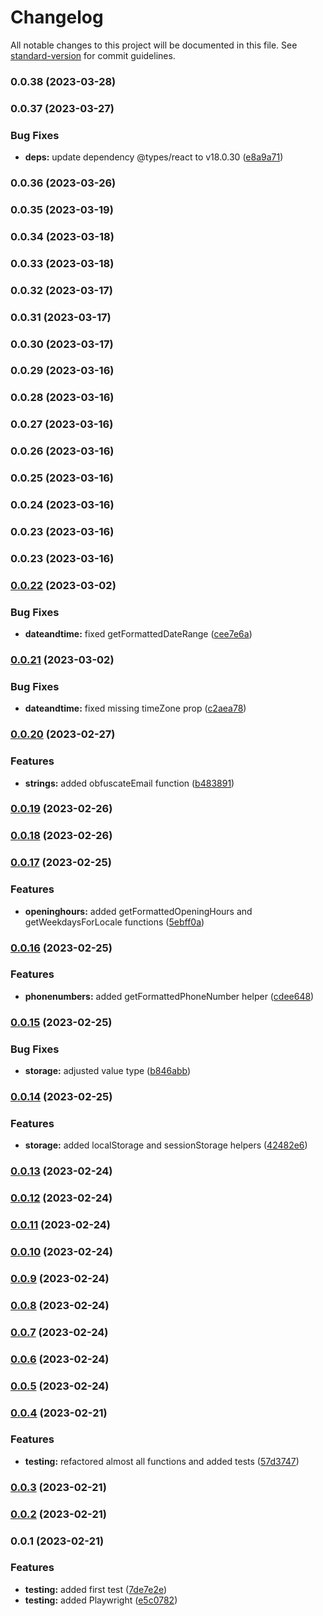 # Changelog

All notable changes to this project will be documented in this file. See [standard-version](https://github.com/conventional-changelog/standard-version) for commit guidelines.

### 0.0.38 (2023-03-28)

### 0.0.37 (2023-03-27)


### Bug Fixes

* **deps:** update dependency @types/react to v18.0.30 ([e8a9a71](https://github.com/codingnomad-com/ts-utilities/commit/e8a9a71d5325f12ec53993ac846a8e94dae89aa8))

### 0.0.36 (2023-03-26)

### 0.0.35 (2023-03-19)

### 0.0.34 (2023-03-18)

### 0.0.33 (2023-03-18)

### 0.0.32 (2023-03-17)

### 0.0.31 (2023-03-17)

### 0.0.30 (2023-03-17)

### 0.0.29 (2023-03-16)

### 0.0.28 (2023-03-16)

### 0.0.27 (2023-03-16)

### 0.0.26 (2023-03-16)

### 0.0.25 (2023-03-16)

### 0.0.24 (2023-03-16)

### 0.0.23 (2023-03-16)

### 0.0.23 (2023-03-16)

### [0.0.22](https://github.com/codingnomad-com/ts-utilities/compare/v0.0.21...v0.0.22) (2023-03-02)


### Bug Fixes

* **dateandtime:** fixed getFormattedDateRange ([cee7e6a](https://github.com/codingnomad-com/ts-utilities/commit/cee7e6ac3eb5e4556d38def209bf791555bafd78))

### [0.0.21](https://github.com/codingnomad-com/ts-utilities/compare/v0.0.20...v0.0.21) (2023-03-02)


### Bug Fixes

* **dateandtime:** fixed missing timeZone prop ([c2aea78](https://github.com/codingnomad-com/ts-utilities/commit/c2aea784975bd42ebe19b83f3c128e76afaa10d3))

### [0.0.20](https://github.com/codingnomad-com/ts-utilities/compare/v0.0.19...v0.0.20) (2023-02-27)


### Features

* **strings:** added obfuscateEmail function ([b483891](https://github.com/codingnomad-com/ts-utilities/commit/b483891058abe10f58a5077bb9868cb20073a993))

### [0.0.19](https://github.com/codingnomad-com/ts-utilities/compare/v0.0.18...v0.0.19) (2023-02-26)

### [0.0.18](https://github.com/codingnomad-com/ts-utilities/compare/v0.0.17...v0.0.18) (2023-02-26)

### [0.0.17](https://github.com/codingnomad-com/ts-utilities/compare/v0.0.16...v0.0.17) (2023-02-25)


### Features

* **openinghours:** added getFormattedOpeningHours and getWeekdaysForLocale functions ([5ebff0a](https://github.com/codingnomad-com/ts-utilities/commit/5ebff0a641d5f444deb1dc5d633e250f77eb0ed3))

### [0.0.16](https://github.com/codingnomad-com/ts-utilities/compare/v0.0.15...v0.0.16) (2023-02-25)


### Features

* **phonenumbers:** added getFormattedPhoneNumber helper ([cdee648](https://github.com/codingnomad-com/ts-utilities/commit/cdee648577fa5f171613ba0188e46a92695e557b))

### [0.0.15](https://github.com/codingnomad-com/ts-utilities/compare/v0.0.14...v0.0.15) (2023-02-25)


### Bug Fixes

* **storage:** adjusted value type ([b846abb](https://github.com/codingnomad-com/ts-utilities/commit/b846abb2869c69d29de9cfc9a2d0e69813a6c689))

### [0.0.14](https://github.com/codingnomad-com/ts-utilities/compare/v0.0.13...v0.0.14) (2023-02-25)


### Features

* **storage:** added localStorage and sessionStorage helpers ([42482e6](https://github.com/codingnomad-com/ts-utilities/commit/42482e6bb4eb7cfe7f4a0ac89d0b4a6a443601bc))

### [0.0.13](https://github.com/codingnomad-com/ts-utilities/compare/v0.0.12...v0.0.13) (2023-02-24)

### [0.0.12](https://github.com/codingnomad-com/ts-utilities/compare/v0.0.11...v0.0.12) (2023-02-24)

### [0.0.11](https://github.com/codingnomad-com/ts-utilities/compare/v0.0.10...v0.0.11) (2023-02-24)

### [0.0.10](https://github.com/codingnomad-com/ts-utilities/compare/v0.0.9...v0.0.10) (2023-02-24)

### [0.0.9](https://github.com/codingnomad-com/ts-utilities/compare/v0.0.8...v0.0.9) (2023-02-24)

### [0.0.8](https://github.com/codingnomad-com/ts-utilities/compare/v0.0.7...v0.0.8) (2023-02-24)

### [0.0.7](https://github.com/codingnomad-com/ts-utilities/compare/v0.0.6...v0.0.7) (2023-02-24)

### [0.0.6](https://github.com/codingnomad-com/ts-utilities/compare/v0.0.5...v0.0.6) (2023-02-24)

### [0.0.5](https://github.com/codingnomad-com/ts-utilities/compare/v0.0.4...v0.0.5) (2023-02-24)

### [0.0.4](https://github.com/codingnomad-com/ts-utilities/compare/v0.0.3...v0.0.4) (2023-02-21)


### Features

* **testing:** refactored almost all functions and added tests ([57d3747](https://github.com/codingnomad-com/ts-utilities/commit/57d374704fd701d07447bcb5988fcab1535fbc34))

### [0.0.3](https://github.com/codingnomad-com/ts-utilities/compare/v0.0.2...v0.0.3) (2023-02-21)

### [0.0.2](https://github.com/codingnomad-com/ts-utilities/compare/v0.0.1...v0.0.2) (2023-02-21)

### 0.0.1 (2023-02-21)


### Features

* **testing:** added first test ([7de7e2e](https://github.com/codingnomad-com/ts-utilities/commit/7de7e2e14346a104f24cab3fc0585f666d77c486))
* **testing:** added Playwright ([e5c0782](https://github.com/codingnomad-com/ts-utilities/commit/e5c07824381066f8f60c1386cb41d44f07e2b352))

